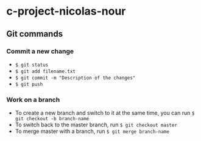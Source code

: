 # c-project-nicolas-nour

## Git commands

### Commit a new change
* `$ git status`
* `$ git add filename.txt`
* `$ git commit -m "Description of the changes"`
* `$ git push`

### Work on a branch
* To create a new branch and switch to it at the same time, you can run `$ git checkout -b branch-name`
* To switch back to the master branch, run `$ git checkout master`
* To merge master with a branch, run `$ git merge branch-name`
